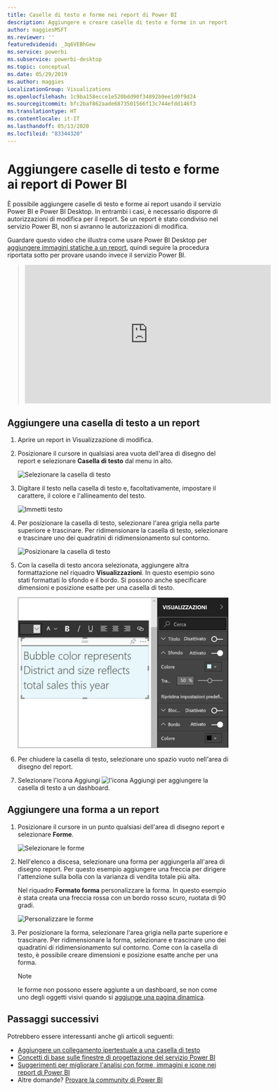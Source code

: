 ```yaml
---
title: Caselle di testo e forme nei report di Power BI
description: Aggiungere e creare caselle di testo e forme in un report usando il servizio Microsoft Power BI.
author: maggiesMSFT
ms.reviewer: ''
featuredvideoid: _3q6VEBhGew
ms.service: powerbi
ms.subservice: powerbi-desktop
ms.topic: conceptual
ms.date: 05/29/2019
ms.author: maggies
LocalizationGroup: Visualizations
ms.openlocfilehash: 1c9ba158ecce1e520bdd90f34892b9ee1d0f9d24
ms.sourcegitcommit: bfc2baf862aade6873501566f13c744efdd146f3
ms.translationtype: HT
ms.contentlocale: it-IT
ms.lasthandoff: 05/13/2020
ms.locfileid: "83344320"
---
```

# <a name="add-text-boxes-and-shapes-to-power-bi-reports"></a>Aggiungere caselle di testo e forme ai report di Power BI
È possibile aggiungere caselle di testo e forme ai report usando il servizio Power BI e Power BI Desktop. In entrambi i casi, è necessario disporre di autorizzazioni di modifica per il report. Se un report è stato condiviso nel servizio Power BI, non si avranno le autorizzazioni di modifica. 

Guardare questo video che illustra come usare Power BI Desktop per [aggiungere immagini statiche a un report](/learn/modules/visuals-in-power-bi/12-formatting), quindi seguire la procedura riportata sotto per provare usando invece il servizio Power BI.
> 
> <iframe width="560" height="315" src="https://www.youtube.com/embed/_3q6VEBhGew" frameborder="0" allowfullscreen></iframe>
> 

## <a name="add-a-text-box-to-a-report"></a>Aggiungere una casella di testo a un report
1. Aprire un report in Visualizzazione di modifica.

2. Posizionare il cursore in qualsiasi area vuota dell'area di disegno del report e selezionare **Casella di testo** dal menu in alto.
   
   ![Selezionare la casella di testo](media/power-bi-reports-add-text-and-shapes/pbi_textbox.png)
3. Digitare il testo nella casella di testo e, facoltativamente, impostare il carattere, il colore e l'allineamento del testo. 
   
   ![Immetti testo](media/power-bi-reports-add-text-and-shapes/pbi_textbox2new.png)
4. Per posizionare la casella di testo, selezionare l'area grigia nella parte superiore e trascinare. Per ridimensionare la casella di testo, selezionare e trascinare uno dei quadratini di ridimensionamento sul contorno. 
   
   ![Posizionare la casella di testo](media/power-bi-reports-add-text-and-shapes/textboxsmaller.gif)

5. Con la casella di testo ancora selezionata, aggiungere altra formattazione nel riquadro **Visualizzazioni**. In questo esempio sono stati formattati lo sfondo e il bordo. Si possono anche specificare dimensioni e posizione esatte per una casella di testo.  

   ![Formattazione della casella di testo](media/power-bi-reports-add-text-and-shapes/power-bi-borders.png)

6. Per chiudere la casella di testo, selezionare uno spazio vuoto nell'area di disegno del report. 

7. Selezionare l'icona Aggiungi  ![l'icona Aggiungi](media/power-bi-reports-add-text-and-shapes/pbi_pintile.png) per aggiungere la casella di testo a un dashboard. 

## <a name="add-a-shape-to-a-report"></a>Aggiungere una forma a un report
1. Posizionare il cursore in un punto qualsiasi dell'area di disegno report e selezionare **Forme**.
   
   ![Selezionare le forme](media/power-bi-reports-add-text-and-shapes/power-bi-shapes.png)
2. Nell'elenco a discesa, selezionare una forma per aggiungerla all'area di disegno report. Per questo esempio aggiungere una freccia per dirigere l'attenzione sulla bolla con la varianza di vendita totale più alta. 
   
   Nel riquadro **Formato forma** personalizzare la forma. In questo esempio è stata creata una freccia rossa con un bordo rosso scuro, ruotata di 90 gradi.
   
   ![Personalizzare le forme](media/power-bi-reports-add-text-and-shapes/power-bi-arrrow.png)
3. Per posizionare la forma, selezionare l'area grigia nella parte superiore e trascinare. Per ridimensionare la forma, selezionare e trascinare uno dei quadratini di ridimensionamento sul contorno. Come con la casella di testo, è possibile creare dimensioni e posizione esatte anche per una forma.

   > [!NOTE]
   > le forme non possono essere aggiunte a un dashboard, se non come uno degli oggetti visivi quando si [aggiunge una pagina dinamica](service-dashboard-pin-live-tile-from-report.md). 
   > 
   > 

## <a name="next-steps"></a>Passaggi successivi

Potrebbero essere interessanti anche gli articoli seguenti:

* [Aggiungere un collegamento ipertestuale a una casella di testo](service-add-hyperlink-to-text-box.md)
* [Concetti di base sulle finestre di progettazione del servizio Power BI](../fundamentals/service-basic-concepts.md)
* [Suggerimenti per migliorare l'analisi con forme, immagini e icone nei report di Power BI](../guidance/report-tips-shapes-images-icons.md)
* Altre domande? [Provare la community di Power BI](https://community.powerbi.com/)
